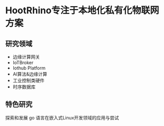 # HootRhino专注于本地化私有化物联网方案
## 研究领域
- 边缘计算网关
- IoTBroker
- Iothub Platform
- AI算法&边缘计算
- 工业控制类硬件
- 时序数据库

## 特色研究
探索和发展 go 语言在嵌入式Linux开发领域的应用与尝试
